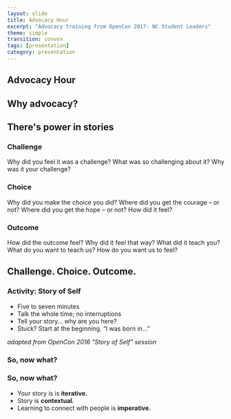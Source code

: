 ```yaml
---
layout: slide
title: Advocacy Hour
excerpt: "Advocacy training from OpenCon 2017: NC Student Leaders"
theme: simple
transition: convex
tags: [presentation]
category: presentation
---
```

<section data-markdown>

# Advocacy Hour

</section>

<section data-markdown>

## Why advocacy?

</section>

<section data-markdown>

## There's **power** in stories

</section>

<section data-markdown>

### Challenge

Why did you feel it was a challenge? What was so challenging about it? Why was it your challenge?

</section>

<section data-markdown>

### Choice

Why did you make the choice you did? Where did you get the courage – or not? Where did you get the hope – or not? How did it feel?

</section>

<section data-markdown>

### Outcome

How did the outcome feel? Why did it feel that way? What did it teach you? What do you want to teach us? How do you want us to feel?

</section>

<section data-markdown>

## Challenge. Choice. Outcome. 

</section> 

<section data-markdown>

### Activity: Story of Self

* Five to seven minutes
* Talk the whole time; no interruptions
* Tell your story… why are you here?
* Stuck? Start at the beginning.  “I was born in…”

*adapted from OpenCon 2016 "Story of Self" session*

</section>

<section data-markdown> 

### So, now what?

</section>

<section data-markdown> 

### So, now what?

* Your story is is **iterative.** 
* Story is **contextual.** 
* Learning to connect with people is **imperative.** 

</section>  

